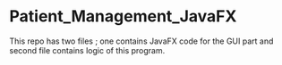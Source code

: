 # Patient_Management_JavaFX
This repo has two files ; one contains JavaFX code for the GUI part and second file contains logic of this program.
